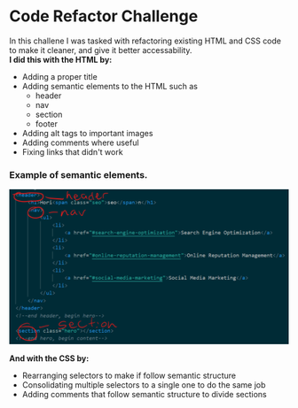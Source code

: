 # Code Refactor Challenge

In this challene I was tasked with refactoring existing HTML and CSS code to make it cleaner, and give it better accessability. <br> 
**I did this with the HTML by:** <br>
- Adding a proper title
- Adding semantic elements to the HTML such as 
    - header
    - nav
    - section
    - footer
- Adding alt tags to important images
- Adding comments where useful
- Fixing links that didn't work

### Example of semantic elements.


![semantics example](/assets/images/Screenshot.png )

**And with the CSS by:** <br>
- Rearranging selectors to make if follow semantic structure
- Consolidating multiple selectors to a single one to do the same job
- Adding comments that follow semantic structure to divide sections 
